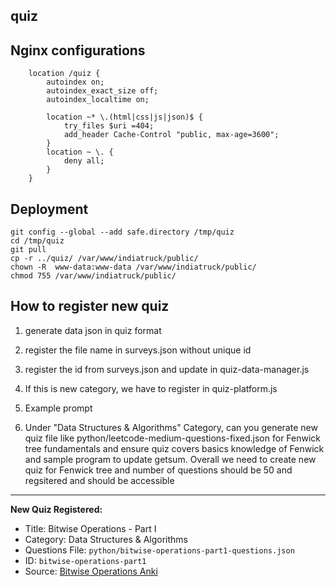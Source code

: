 ## quiz

## Nginx configurations

```
    location /quiz {
        autoindex on;
        autoindex_exact_size off;
        autoindex_localtime on;

        location ~* \.(html|css|js|json)$ {
            try_files $uri =404;
            add_header Cache-Control "public, max-age=3600";
        }
        location ~ \. {
            deny all;
        }
    }
```

## Deployment
```
git config --global --add safe.directory /tmp/quiz
cd /tmp/quiz
git pull
cp -r ../quiz/ /var/www/indiatruck/public/
chown -R  www-data:www-data /var/www/indiatruck/public/
chmod 755 /var/www/indiatruck/public/
```


## How to register new quiz
1. generate data json in quiz format
2. register the file name in surveys.json without unique id
3. register the id from surveys.json and update in quiz-data-manager.js
4. If this is new category, we have to register in quiz-platform.js
5. Example prompt

1. Under "Data Structures & Algorithms" Category, can you generate new quiz file like python/leetcode-medium-questions-fixed.json for Fenwick tree fundamentals and ensure   quiz covers basics knowledge of Fenwick and sample program to update getsum. Overall we need to create new quiz for Fenwick tree and number of questions should be 50 and regsitered and should be accessible

---
**New Quiz Registered:**  
- Title: Bitwise Operations - Part I  
- Category: Data Structures & Algorithms  
- Questions File: `python/bitwise-operations-part1-questions.json`  
- ID: `bitwise-operations-part1`  
- Source: [Bitwise Operations Anki](https://github.com/mohanmca/CodingChallenges/blob/master/src/md/coding_patterns/25_bits_binary_anki.md)